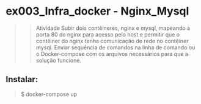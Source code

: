 # ex003_Infra_docker - Nginx_Mysql

>>Atividade
Subir dois contêineres, nginx e mysql, mapeando a porta 80 do nginx para acesso pelo host e permitir que o contêiner do nginx tenha comunicação de rede no contêiner mysql. 
Enviar sequência de comandos na linha de comando ou o Docker-compose com os arquivos necessários para que a solução funcione.

## Instalar:
> $ docker-compose up
